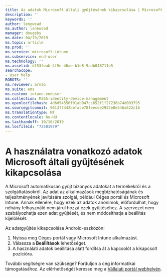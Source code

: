 ```yaml
---
title: Az adatok Microsoft általi gyűjtésének kikapcsolása | Microsoft Docs
description: ''
keywords: ''
author: lenewsad
ms.author: lanewsad
manager: dougeby
ms.date: 04/19/2019
ms.topic: article
ms.prod: ''
ms.service: microsoft-intune
ms.subservice: end-user
ms.technology: ''
ms.assetid: df53feab-4f5e-46ae-b1e8-9adb048711e5
searchScope:
- User help
ROBOTS: ''
ms.reviewer: arnab
ms.suite: ems
ms.custom: intune-enduser
ms.collection: M365-identity-device-management
ms.openlocfilehash: 4d6d54556f01ab047cc652f1f27238b74d003795
ms.sourcegitcommit: 9013f7442bbface78feecde2922e8e546a622c16
ms.translationtype: MT
ms.contentlocale: hu-HU
ms.lasthandoff: 10/16/2019
ms.locfileid: "72501979"
---
```

# <a name="turn-off-microsoft-usage-data-collection"></a>A használatra vonatkozó adatok Microsoft általi gyűjtésének kikapcsolása

A Microsoft automatikusan gyűjt bizonyos adatokat a termékekről és a szolgáltatásokról. Az adat az alkalmazások megbízhatóságának és teljesítményének javítására szolgál, például Céges portál és Microsoft Intune. Annak ellenére, hogy ezek az adatok anonimok, előfordulhat, hogy néhány felhasználó nem járul hozzá ezek gyűjtéséhez. A szervezet nem szabályozhatja ezen adat gyűjtését, és nem módosíthatja a beállítás kijelölését.   

Az adatgyűjtés kikapcsolása Android-eszközön:  

1. Nyissa meg Céges portál vagy Microsoft Intune alkalmazást.
2. Válassza a **Beállítások** lehetőséget.
3. A használati adatok beállítása alatt fordítsa át a kapcsolót a kikapcsolt pozícióra. 

További segítségre van szüksége? Forduljon a cég informatikai támogatásához. Az elérhetőségét keresse meg a [Vállalati portál webhelyén](https://go.microsoft.com/fwlink/?linkid=2010980).
